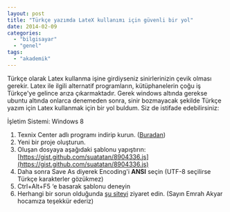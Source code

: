 ```yaml
---
layout: post
title: "Türkçe yazımda LateX kullanımı için güvenli bir yol"
date: 2014-02-09
categories: 
  - "bilgisayar"
  - "genel"
tags: 
  - "akademik"
---
```


Türkçe olarak Latex kullanma işine girdiyseniz sinirlerinizin çevik olması gerekir. Latex ile ilgili alternatif programların, kütüphanelerin çoğu iş Türkçe'ye gelince arıza çıkarmaktadır. Gerek windows altında gerekse ubuntu altında onlarca denemeden sonra, sinir bozmayacak şekilde Türkçe yazım için Latex kullanmak için bir yol buldum. Siz de istifade edebilirsiniz:  
  
İşletim Sistemi: Windows 8  
  

1. Texnix Center adlı programı indirip kurun. ([Buradan](http://www.texniccenter.org/))
2. Yeni bir proje oluşturun.
3. Oluşan dosyaya aşağıdaki şablonu yapıştırın: [https://gist.github.com/suatatan/8904336.js](https://gist.github.com/suatatan/8904336.js)
4. Daha sonra Save As diyerek Encoding'i **ANSI** seçin (UTF-8 seçilirse Türkçe karakterler gözükmez)
5. Ctrl+Alt+F5 ‘e basarak şablonu deneyin
6. Herhangi bir sorun olduğunda [şu siteyi](http://latexiledokumanhazirlama.blogspot.com.tr/2010/11/latex-ile-turkce-dokumanlar-hazrlamak.html) ziyaret edin. (Sayın Emrah Akyar hocamıza teşekkür ederiz)
